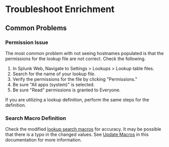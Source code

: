 # Troubleshoot Enrichment

## Common Problems

### Permission Issue

The most common problem with not seeing hostnames populated is that the permissions for the lookup file are not correct. Check the following.

1. In Splunk Web, Navigate to Settings > Lookups > Lookup table files.
1. Search for the name of your lookup file.
1. Verify the permissions for the file by clicking "Permissions."
1. Be sure "All apps (system)" is selected.
1. Be sure "Read" permissions is granted to Everyone.

If you are utilizing a lookup definition, perform the same steps for the definition.

### Search Macro Definition

Check the modified [lookup search macros](../../configure/configure-macros/#update-lookup-macros) for accuracy. It may be possible that there is a typo in the changed values. See [Update Macros](../../configure/configure-macros/#update-lookup-macros) in this documentation for more information.